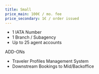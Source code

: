 ```yaml
---
title: Small
price_main: 100€ / mo. fee
price_secondary: 1€ / order issued
---
```

* 1 IATA Number
* 1 Branch / Subagency
* Up to 25 agent accounts

ADD-ONs

* Traveler Profiles Management System
* Downstream Bookings to Mid/Backoffice
